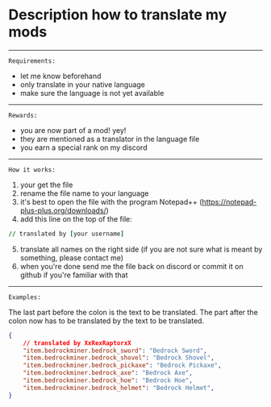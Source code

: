 # Description how to translate my mods
-----

`Requirements:`
- let me know beforehand
- only translate in your native language
- make sure the language is not yet available

-----

`Rewards:`
- you are now part of a mod! yey!
- they are mentioned as a translator in the language file
- you earn a special rank on my discord

-----

`How it works:`
1. your get the file
2. rename the file name to your language
3. it's best to open the file with the program Notepad++ (https://notepad-plus-plus.org/downloads/)
4. add this line on the top of the file:
```j
// translated by [your username]
```
5. translate all names on the right side (if you are not sure what is meant by something, please contact me)
6. when you're done send me the file back on discord or commit it on github if you're familiar with that

-----

`Examples:`

The last part before the colon is the text to be translated. The part after the colon now has to be translated by the text to be translated.
```json
{
    // translated by XxRexRaptorxX
    "item.bedrockminer.bedrock_sword": "Bedrock Sword",
    "item.bedrockminer.bedrock_shovel": "Bedrock Shovel",
    "item.bedrockminer.bedrock_pickaxe": "Bedrock Pickaxe",
    "item.bedrockminer.bedrock_axe": "Bedrock Axe",
    "item.bedrockminer.bedrock_hoe": "Bedrock Hoe",
    "item.bedrockminer.bedrock_helmet": "Bedrock Helmet",
}
```
